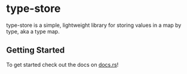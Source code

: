 # type-store

type-store is a simple, lightweight library for storing values in a map by type, aka a type map.

## Getting Started

To get started check out the docs on [docs.rs](https://docs.rs/type-store)!
